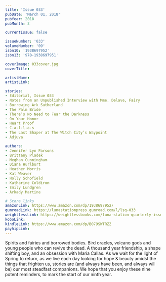 ```yaml
---
title: 'Issue 033'
pubDate: 'March 01, 2018'
pubYear: 2018
pubMonth: 3

currentIssue: false

issueNumber: '033'
volumeNumber: '09'
isbn10: '1938697952'
isbn13: '978-1938697951'

coverImage: 033cover.jpg
coverTitle: 

artistName: 
artistLink: 

stories:
- Editorial, Issue 033
- Notes from an Unpublished Interview with Mme. Delave, Fairy
- Borrowing Ark Sutherland
- The Palm Bride
- There’s No Need to Fear the Darkness
- On Your Honor
- Heart Proof
- C-a-l-l-a-s
- The Last Shaper at The Witch City’s Waypoint
- Adjuva

authors:
- Jennifer Lyn Parsons
- Brittany Pladek
- Meghan Cunningham
- Diana Hurlburt
- Heather Morris
- Kat Weaver
- Holly Schofield
- Katharine Coldiron
- Emily Lundgren
- Arkady Martine

# Store links
amazonLink: https://www.amazon.com/dp/1938697952/
gumroadLink: https://lunastationpress.gumroad.com/l/lsq-033
weightlessLink: https://weightlessbooks.com/luna-station-quarterly-issue-033/
koboLink: 
kindleLink: https://www.amazon.com/dp/B079SWTRZZ
payhipLink: 
---
```


Spirits and fairies and borrowed bodies. Bird oracles, volcano gods and young people who can revive the dead. A thousand year friendship, a shape shifting boy, and an obsession with Maria Callas.
As we wait for the light of Spring to return, as we live each day looking for hope &amp; beauty amidst the things that frighten us, stories are (and always have been, and always will be) our most steadfast companions.
We hope that you enjoy these nine potent reminders, to mark the start of our ninth year.
